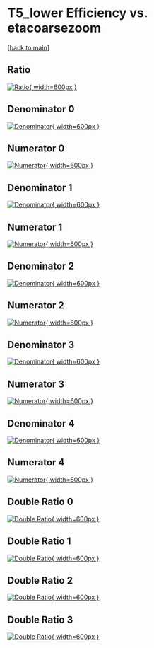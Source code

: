 # T5_lower Efficiency vs. etacoarsezoom

[[back to main](./)]



## Ratio

[![Ratio](../mtv/var/T5_lower_loweta_211_1_eff_etacoarsezoom.png){ width=600px }](../mtv/var/T5_lower_loweta_211_1_eff_etacoarsezoom.pdf)

## Denominator 0

[![Denominator](../mtv/den/T5_lower_loweta_211_1_eff_etacoarsezoom_den0.png){ width=600px }](../mtv/den/T5_lower_loweta_211_1_eff_etacoarsezoom_den0.pdf)

## Numerator 0

[![Numerator](../mtv/num/T5_lower_loweta_211_1_eff_etacoarsezoom_num0.png){ width=600px }](../mtv/num/T5_lower_loweta_211_1_eff_etacoarsezoom_num0.pdf)

## Denominator 1

[![Denominator](../mtv/den/T5_lower_loweta_211_1_eff_etacoarsezoom_den1.png){ width=600px }](../mtv/den/T5_lower_loweta_211_1_eff_etacoarsezoom_den1.pdf)

## Numerator 1

[![Numerator](../mtv/num/T5_lower_loweta_211_1_eff_etacoarsezoom_num1.png){ width=600px }](../mtv/num/T5_lower_loweta_211_1_eff_etacoarsezoom_num1.pdf)

## Denominator 2

[![Denominator](../mtv/den/T5_lower_loweta_211_1_eff_etacoarsezoom_den2.png){ width=600px }](../mtv/den/T5_lower_loweta_211_1_eff_etacoarsezoom_den2.pdf)

## Numerator 2

[![Numerator](../mtv/num/T5_lower_loweta_211_1_eff_etacoarsezoom_num2.png){ width=600px }](../mtv/num/T5_lower_loweta_211_1_eff_etacoarsezoom_num2.pdf)

## Denominator 3

[![Denominator](../mtv/den/T5_lower_loweta_211_1_eff_etacoarsezoom_den3.png){ width=600px }](../mtv/den/T5_lower_loweta_211_1_eff_etacoarsezoom_den3.pdf)

## Numerator 3

[![Numerator](../mtv/num/T5_lower_loweta_211_1_eff_etacoarsezoom_num3.png){ width=600px }](../mtv/num/T5_lower_loweta_211_1_eff_etacoarsezoom_num3.pdf)

## Denominator 4

[![Denominator](../mtv/den/T5_lower_loweta_211_1_eff_etacoarsezoom_den4.png){ width=600px }](../mtv/den/T5_lower_loweta_211_1_eff_etacoarsezoom_den4.pdf)

## Numerator 4

[![Numerator](../mtv/num/T5_lower_loweta_211_1_eff_etacoarsezoom_num4.png){ width=600px }](../mtv/num/T5_lower_loweta_211_1_eff_etacoarsezoom_num4.pdf)

## Double Ratio 0

[![Double Ratio](../mtv/ratio/T5_lower_loweta_211_1_eff_etacoarsezoom_ratio0.png){ width=600px }](../mtv/ratio/T5_lower_loweta_211_1_eff_etacoarsezoom_ratio0.pdf)

## Double Ratio 1

[![Double Ratio](../mtv/ratio/T5_lower_loweta_211_1_eff_etacoarsezoom_ratio1.png){ width=600px }](../mtv/ratio/T5_lower_loweta_211_1_eff_etacoarsezoom_ratio1.pdf)

## Double Ratio 2

[![Double Ratio](../mtv/ratio/T5_lower_loweta_211_1_eff_etacoarsezoom_ratio2.png){ width=600px }](../mtv/ratio/T5_lower_loweta_211_1_eff_etacoarsezoom_ratio2.pdf)

## Double Ratio 3

[![Double Ratio](../mtv/ratio/T5_lower_loweta_211_1_eff_etacoarsezoom_ratio3.png){ width=600px }](../mtv/ratio/T5_lower_loweta_211_1_eff_etacoarsezoom_ratio3.pdf)


